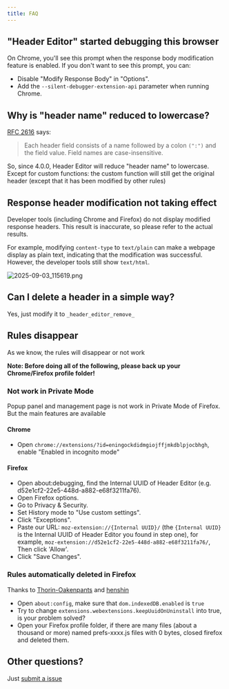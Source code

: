 ```yaml
---
title: FAQ
---
```


## "Header Editor" started debugging this browser

On Chrome, you'll see this prompt when the response body modification feature is enabled. If you don't want to see this prompt, you can:
* Disable "Modify Response Body" in "Options".
* Add the `--silent-debugger-extension-api` parameter when running Chrome.

## Why is "header name" reduced to lowercase?

[RFC 2616](https://tools.ietf.org/html/rfc2616.html#section-4.2) says:

> Each header field consists of a name followed by a colon `(":")` and the field value. Field names are case-insensitive.

So, since 4.0.0, Header Editor will reduce "header name" to lowercase. Except for custom functions: the custom function will still get the original header (except that it has been modified by other rules)

## Response header modification not taking effect

Developer tools (including Chrome and Firefox) do not display modified response headers. This result is inaccurate, so please refer to the actual results.

For example, modifying `content-type` to `text/plain` can make a webpage display as plain text, indicating that the modification was successful. However, the developer tools still show `text/html`.

![2025-09-03_115619.png](https://img10.360buyimg.com/ddimg/jfs/t1/325127/5/15269/85767/68b7bc80F3d770c5e/45cdb64f42625693.jpg)

## Can I delete a header in a simple way?

Yes, just modify it to `_header_editor_remove_`

## Rules disappear

As we know, the rules will disappear or not work

**Note: Before doing all of the following, please back up your Chrome/Firefox profile folder!**

### Not work in Private Mode

Popup panel and management page is not work in Private Mode of Firefox. But the main features are available

#### Chrome

* Open `chrome://extensions/?id=eningockdidmgiojffjmkdblpjocbhgh`, enable "Enabled in incognito mode"

#### Firefox

* Open about:debugging, find the Internal UUID of Header Editor (e.g. d52e1cf2-22e5-448d-a882-e68f3211fa76).
* Open Firefox options.
* Go to Privacy & Security.
* Set History mode to "Use custom settings".
* Click "Exceptions".
* Paste our URL: `moz-extension://{Internal UUID}/` (the `{Internal UUID}` is the Internal UUID of Header Editor you found in step one), for example, `moz-extension://d52e1cf2-22e5-448d-a882-e68f3211fa76/`, Then click 'Allow'.
* Click "Save Changes".

### Rules automatically deleted in Firefox

Thanks to [Thorin-Oakenpants](https://github.com/Thorin-Oakenpants) and [henshin](https://github.com/henshin)

* Open `about:config`, make sure that `dom.indexedDB.enabled` is `true`
* Try to change `extensions.webextensions.keepUuidOnUninstall` into true, is your problem solved?
* Open your Firefox profile folder, if there are many files (about a thousand or more) named prefs-xxxx.js files with 0 bytes, closed firefox and deleted them.

## Other questions?

Just [submit a issue](https://github.com/FirefoxBar/HeaderEditor/issues/new/choose)

